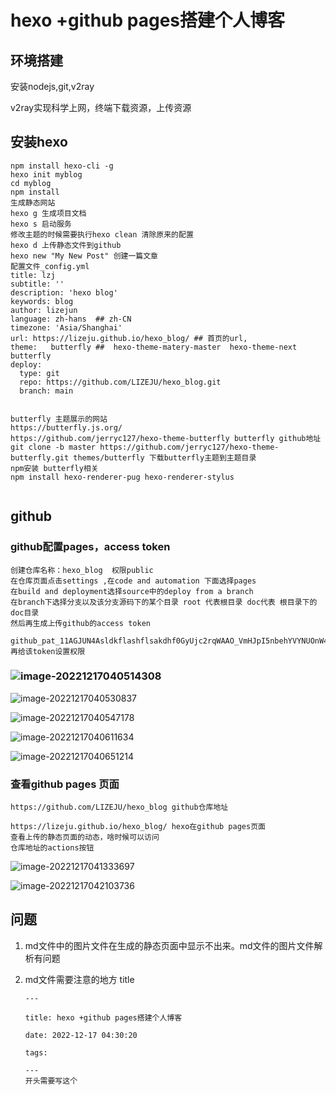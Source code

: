 # hexo +github pages搭建个人博客

## 环境搭建

安装nodejs,git,v2ray

v2ray实现科学上网，终端下载资源，上传资源

## 安装hexo

```
npm install hexo-cli -g
hexo init myblog 
cd myblog 
npm install 
生成静态网站
hexo g 生成项目文档
hexo s 启动服务
修改主题的时候需要执行hexo clean 清除原来的配置
hexo d 上传静态文件到github
hexo new "My New Post" 创建一篇文章
配置文件_config.yml
title: lzj
subtitle: ''
description: 'hexo blog'
keywords: blog
author: lizejun
language: zh-hans  ## zh-CN
timezone: 'Asia/Shanghai'
url: https://lizeju.github.io/hexo_blog/ ## 首页的url,
theme:   butterfly ##  hexo-theme-matery-master  hexo-theme-next  butterfly
deploy:
  type: git
  repo: https://github.com/LIZEJU/hexo_blog.git
  branch: main


butterfly 主题展示的网站
https://butterfly.js.org/
https://github.com/jerryc127/hexo-theme-butterfly butterfly github地址
git clone -b master https://github.com/jerryc127/hexo-theme-butterfly.git themes/butterfly 下载butterfly主题到主题目录
npm安装 butterfly相关
npm install hexo-renderer-pug hexo-renderer-stylus


```

## github

### github配置pages，access token

```
创建仓库名称：hexo_blog  权限public
在仓库页面点击settings ,在code and automation 下面选择pages
在build and deployment选择source中的deploy from a branch 
在branch下选择分支以及该分支源码下的某个目录 root 代表根目录 doc代表 根目录下的doc目录
然后再生成上传github的access token 

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EVDAGMW3BuOISEKcDssssspwdkjsdjkfhajdsakjfhksdfkjbsdb
再给该token设置权限

```

### ![image-20221217040514308](C:%5CUsers%5Cl%5CAppData%5CRoaming%5CTypora%5Ctypora-user-images%5Cimage-20221217040514308.png)

![image-20221217040530837](C:%5CUsers%5Cl%5CAppData%5CRoaming%5CTypora%5Ctypora-user-images%5Cimage-20221217040530837.png)

![image-20221217040547178](C:%5CUsers%5Cl%5CAppData%5CRoaming%5CTypora%5Ctypora-user-images%5Cimage-20221217040547178.png)

![image-20221217040611634](C:%5CUsers%5Cl%5CAppData%5CRoaming%5CTypora%5Ctypora-user-images%5Cimage-20221217040611634.png)

![image-20221217040651214](C:%5CUsers%5Cl%5CAppData%5CRoaming%5CTypora%5Ctypora-user-images%5Cimage-20221217040651214.png)

### 查看github pages 页面

```
https://github.com/LIZEJU/hexo_blog github仓库地址

https://lizeju.github.io/hexo_blog/ hexo在github pages页面
查看上传的静态页面的动态，啥时候可以访问
仓库地址的actions按钮
```

![image-20221217041333697](C:%5CUsers%5Cl%5CAppData%5CRoaming%5CTypora%5Ctypora-user-images%5Cimage-20221217041333697.png)

![image-20221217042103736](C:%5CUsers%5Cl%5CAppData%5CRoaming%5CTypora%5Ctypora-user-images%5Cimage-20221217042103736.png)

## 问题

1. md文件中的图片文件在生成的静态页面中显示不出来。md文件的图片文件解析有问题
2.  md文件需要注意的地方 title

    ```
    ---

    title: hexo +github pages搭建个人博客

    date: 2022-12-17 04:30:20

    tags:

    ---
    开头需要写这个
    ```
